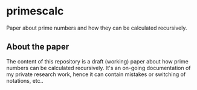 # primescalc
Paper about prime numbers and how they can be calculated recursively.

## About the paper
The content of this repository is a draft (working) paper about how prime numbers can be calculated recursively. It's an on-going documentation of my private research work, hence it can contain mistakes or switching of notations, etc..

